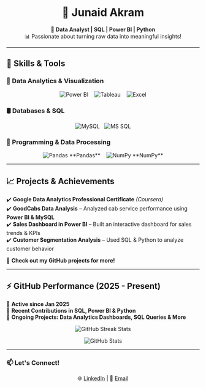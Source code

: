 <h1 align="center">👋 Junaid Akram</h1>

<p align="center">
  🎯 <strong>Data Analyst | SQL | Power BI | Python</strong> <br>
  📊 Passionate about turning raw data into meaningful insights!
</p>

---

## 🚀 Skills & Tools  

### 📌 Data Analytics & Visualization  
<p align="center">
  <img src="https://img.icons8.com/color/50/power-bi.png" alt="Power BI"/>  &nbsp;&nbsp;
  <img src="https://img.icons8.com/color/50/tableau-software.png" alt="Tableau"/> &nbsp;&nbsp;
  <img src="https://img.icons8.com/color/50/microsoft-excel-2019.png" alt="Excel"/> 
</p>

### 🛢 Databases & SQL  
<p align="center">
  <img src="https://img.icons8.com/color/50/mysql.png" alt="MySQL"/>&nbsp;&nbsp;
  <img src="https://img.icons8.com/color/50/microsoft-sql-server.png" alt="MS SQL"/>  
</p>

### 🐍 Programming & Data Processing  
<p align="center">
  <img src="https://img.icons8.com/color/50/pandas.png" alt="Pandas"/> **Pandas** &nbsp;&nbsp;
  <img src="https://img.icons8.com/color/50/numpy.png" alt="NumPy"/> **NumPy**
</p>

---

## 📈 Projects & Achievements  

✔️ **Google Data Analytics Professional Certificate** *(Coursera)*  
✔️ **GoodCabs Data Analysis** – Analyzed cab service performance using **Power BI & MySQL**  
✔️ **Sales Dashboard in Power BI** – Built an interactive dashboard for sales trends & KPIs  
✔️ **Customer Segmentation Analysis** – Used SQL & Python to analyze customer behavior  

📌 **Check out my GitHub projects for more!**  

---

## ⚡ GitHub Performance (2025 - Present)  

🔹 **Active since Jan 2025**  
🔹 **Recent Contributions in SQL, Power BI & Python**  
🔹 **Ongoing Projects: Data Analytics Dashboards, SQL Queries & More**  

<p align="center">
  <img src="https://github-readme-streak-stats.herokuapp.com/?user=JunaidAkram0&theme=white" alt="GitHub Streak Stats"/>
</p>

<p align="center">
  <img src="https://github-readme-stats.vercel.app/api?username=JunaidAkram0&show_icons=true&theme=white" alt="GitHub Stats"/>
</p>

---

### 📫 Let's Connect!  
<p align="center">
  🌐 <a href="#">LinkedIn</a> | 📩 <a href="#">Email</a>
</p>
